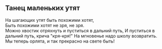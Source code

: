 ## Танец маленьких утят
На шагающих утят быть похожими хотят,  
Быть похожими хотят не зря, не зря.  
Можно хвостик отряхнуть и пуститься в дальний путь,
И пуститься в дальний путь, крича "кря-кря!"
На мгновенье надо школу возвратить.
Мы теперь орлята, и так прекрасно на свете быть!
